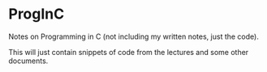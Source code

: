 # ProgInC
Notes on Programming in C (not including my written notes, just the code).

This will just contain snippets of code from the lectures and some other documents.
